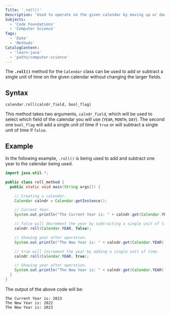 ```yaml
---
Title: '.roll()' 
Description: 'Used to operate on the given calendar by moving up or down by a single unit.' 
Subjects:
  - 'Code Foundations'
  - 'Computer Science'
Tags: 
  - 'Date'
  - 'Methods'
CatalogContent: 
  - 'learn-java'
  - 'paths/computer-science'
---
```


The **`.roll()`** method for the `Calendar` class can be used to add or subtract a single unit of time on the given calendar without changing the larger fields.

## Syntax

```pseudo
calendar.roll(calndr_field, bool_flag)
```

This method takes two arguments, `calndr_field`, which will be used to select which field of the calendar you will use (`YEAR`, `MONTH`, `DAY`). The second one `bool_flag` will add a single unit of time if `true` or will subtract a single unit of time if `false`.
## Example

In the following example, `.roll()` is being used to add and subtract one year to the calendar being used.

```java
import java.util.*;

public class roll_method {
  public static void main(String args[]) {

    // Creating a calendar.
    Calendar calndr = Calendar.getInstance();

    // Current Year.
    System.out.println("The Current Year is: " + calndr.get(Calendar.YEAR));

    // false will decrement the year by subtracting a single unit of time.
    calndr.roll(Calendar.YEAR, false);

    // Showing year after operation.
    System.out.println("The New Year is: " + calndr.get(Calendar.YEAR));

    // true will increment the year by adding a single unit of time.
    calndr.roll(Calendar.YEAR, true);

    // Showing year after operation.
    System.out.println("The New Year is: " + calndr.get(Calendar.YEAR));
  }
}

```

The output of the above code will be:

```shell
The Current Year is: 2023
The New Year is: 2022
The New Year is: 2023
```

